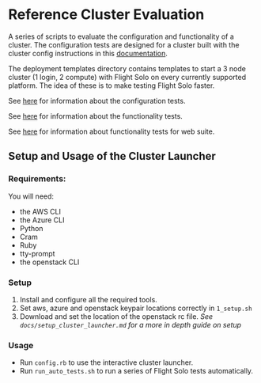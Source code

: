 # Reference Cluster Evaluation

A series of scripts to evaluate the configuration and functionality  of a cluster. The configuration tests are designed for a cluster built with the cluster config instructions in this [documentation](https://docs.openflighthpc.org/cluster_build_methods/manual/centos8_slurm_multi_manual/introduction/).

The deployment templates directory contains templates to start a 3 node cluster (1 login, 2 compute) with Flight Solo on every currently supported platform. The idea of these is to make testing Flight Solo faster.

See [here](https://docs.openflighthpc.org/cluster_build_methods/manual/centos8_slurm_multi_manual/configuration_testing/) for information about the configuration tests.

See [here](https://docs.openflighthpc.org/functionality_testing/automatic_tests/#automatic-tests) for information about the functionality tests.

See [here](https://docs.openflighthpc.org/functionality_testing/automatic_tests/#automatic-web-suite-testing) for information about functionality tests for web suite.

## Setup and Usage of the Cluster Launcher

### Requirements:
You will need:
- the AWS CLI
- the Azure CLI
- Python
- Cram
- Ruby
- tty-prompt
- the openstack CLI

### Setup
1. Install and configure all the required tools.
2. Set aws, azure and openstack keypair locations correctly in `1_setup.sh`
3. Download and set the location of the openstack rc file.
*See `docs/setup_cluster_launcher.md` for a more in depth guide on setup*

### Usage
- Run `config.rb` to use the interactive cluster launcher.
- Run `run_auto_tests.sh` to run a series of Flight Solo tests automatically.

